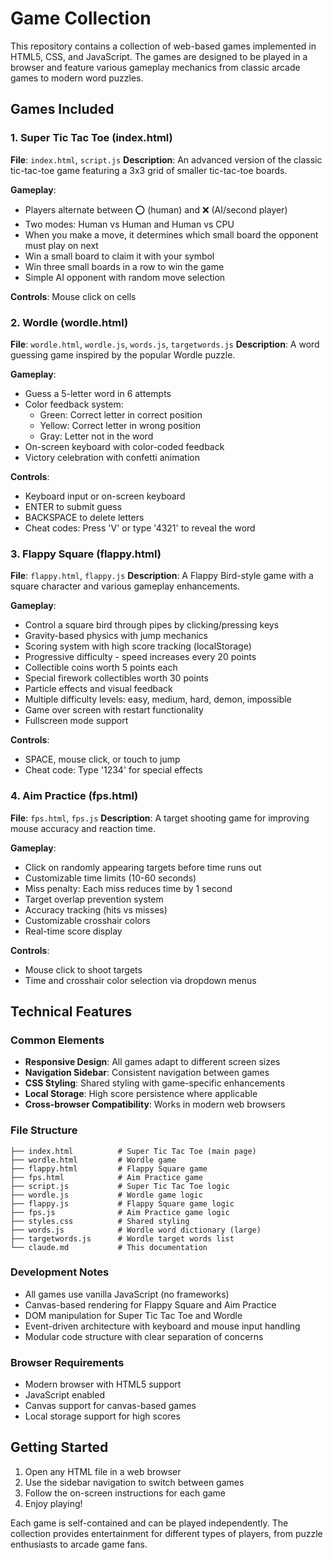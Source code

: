 # Game Collection

This repository contains a collection of web-based games implemented in HTML5, CSS, and JavaScript. The games are designed to be played in a browser and feature various gameplay mechanics from classic arcade games to modern word puzzles.

## Games Included

### 1. Super Tic Tac Toe (index.html)
**File**: `index.html`, `script.js`
**Description**: An advanced version of the classic tic-tac-toe game featuring a 3x3 grid of smaller tic-tac-toe boards.

**Gameplay**:
- Players alternate between ⭕ (human) and ❌ (AI/second player)
- Two modes: Human vs Human and Human vs CPU
- When you make a move, it determines which small board the opponent must play on next
- Win a small board to claim it with your symbol
- Win three small boards in a row to win the game
- Simple AI opponent with random move selection

**Controls**: Mouse click on cells

### 2. Wordle (wordle.html)
**File**: `wordle.html`, `wordle.js`, `words.js`, `targetwords.js`
**Description**: A word guessing game inspired by the popular Wordle puzzle.

**Gameplay**:
- Guess a 5-letter word in 6 attempts
- Color feedback system:
  - Green: Correct letter in correct position
  - Yellow: Correct letter in wrong position  
  - Gray: Letter not in the word
- On-screen keyboard with color-coded feedback
- Victory celebration with confetti animation

**Controls**: 
- Keyboard input or on-screen keyboard
- ENTER to submit guess
- BACKSPACE to delete letters
- Cheat codes: Press 'V' or type '4321' to reveal the word

### 3. Flappy Square (flappy.html)
**File**: `flappy.html`, `flappy.js`
**Description**: A Flappy Bird-style game with a square character and various gameplay enhancements.

**Gameplay**:
- Control a square bird through pipes by clicking/pressing keys
- Gravity-based physics with jump mechanics
- Scoring system with high score tracking (localStorage)
- Progressive difficulty - speed increases every 20 points
- Collectible coins worth 5 points each
- Special firework collectibles worth 30 points
- Particle effects and visual feedback
- Multiple difficulty levels: easy, medium, hard, demon, impossible
- Game over screen with restart functionality
- Fullscreen mode support

**Controls**:
- SPACE, mouse click, or touch to jump
- Cheat code: Type '1234' for special effects

### 4. Aim Practice (fps.html)  
**File**: `fps.html`, `fps.js`
**Description**: A target shooting game for improving mouse accuracy and reaction time.

**Gameplay**:
- Click on randomly appearing targets before time runs out
- Customizable time limits (10-60 seconds)
- Miss penalty: Each miss reduces time by 1 second
- Target overlap prevention system
- Accuracy tracking (hits vs misses)
- Customizable crosshair colors
- Real-time score display

**Controls**:
- Mouse click to shoot targets
- Time and crosshair color selection via dropdown menus

## Technical Features

### Common Elements
- **Responsive Design**: All games adapt to different screen sizes
- **Navigation Sidebar**: Consistent navigation between games
- **CSS Styling**: Shared styling with game-specific enhancements
- **Local Storage**: High score persistence where applicable
- **Cross-browser Compatibility**: Works in modern web browsers

### File Structure
```
├── index.html          # Super Tic Tac Toe (main page)
├── wordle.html         # Wordle game
├── flappy.html         # Flappy Square game  
├── fps.html            # Aim Practice game
├── script.js           # Super Tic Tac Toe logic
├── wordle.js           # Wordle game logic
├── flappy.js           # Flappy Square game logic
├── fps.js              # Aim Practice game logic
├── styles.css          # Shared styling
├── words.js            # Wordle word dictionary (large)
├── targetwords.js      # Wordle target words list
└── claude.md           # This documentation
```

### Development Notes
- All games use vanilla JavaScript (no frameworks)
- Canvas-based rendering for Flappy Square and Aim Practice
- DOM manipulation for Super Tic Tac Toe and Wordle
- Event-driven architecture with keyboard and mouse input handling
- Modular code structure with clear separation of concerns

### Browser Requirements
- Modern browser with HTML5 support
- JavaScript enabled
- Canvas support for canvas-based games
- Local storage support for high scores

## Getting Started
1. Open any HTML file in a web browser
2. Use the sidebar navigation to switch between games
3. Follow the on-screen instructions for each game
4. Enjoy playing!

Each game is self-contained and can be played independently. The collection provides entertainment for different types of players, from puzzle enthusiasts to arcade game fans.